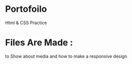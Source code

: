 # Portofoilo
Html &amp; CSS Practice

# Files Are Made :
to Show about media and how to make a responsive design
